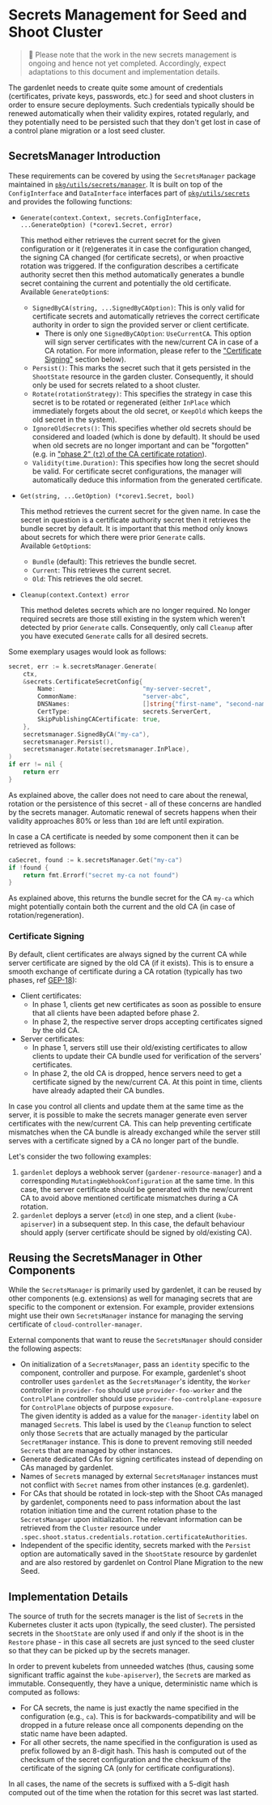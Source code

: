 # Secrets Management for Seed and Shoot Cluster

> 🚧️ Please note that the work in the new secrets management is ongoing and hence not yet completed.
Accordingly, expect adaptations to this document and implementation details.

The gardenlet needs to create quite some amount of credentials (certificates, private keys, passwords, etc.) for seed and shoot clusters in order to ensure secure deployments.
Such credentials typically should be renewed automatically when their validity expires, rotated regularly, and they potentially need to be persisted such that they don't get lost in case of a control plane migration or a lost seed cluster.

## SecretsManager Introduction

These requirements can be covered by using the `SecretsManager` package maintained in [`pkg/utils/secrets/manager`](pkg/utils/secrets/manager).
It is built on top of the `ConfigInterface` and `DataInterface` interfaces part of [`pkg/utils/secrets`](pkg/utils/secrets) and provides the following functions:

- `Generate(context.Context, secrets.ConfigInterface, ...GenerateOption) (*corev1.Secret, error)`

  This method either retrieves the current secret for the given configuration or it (re)generates it in case the configuration changed, the signing CA changed (for certificate secrets), or when proactive rotation was triggered.
  If the configuration describes a certificate authority secret then this method automatically generates a bundle secret containing the current and potentially the old certificate.\
  Available `GenerateOption`s:
  - `SignedByCA(string, ...SignedByCAOption)`: This is only valid for certificate secrets and automatically retrieves the correct certificate authority in order to sign the provided server or client certificate.
    - There is only one `SignedByCAOption`: `UseCurrentCA`. This option will sign server certificates with the new/current CA in case of a CA rotation. For more information, please refer to the ["Certificate Signing"](#certificate-signing) section below). 
  - `Persist()`: This marks the secret such that it gets persisted in the `ShootState` resource in the garden cluster. Consequently, it should only be used for secrets related to a shoot cluster.
  - `Rotate(rotationStrategy)`: This specifies the strategy in case this secret is to be rotated or regenerated (either `InPlace` which immediately forgets about the old secret, or `KeepOld` which keeps the old secret in the system).
  - `IgnoreOldSecrets()`: This specifies whether old secrets should be considered and loaded (which is done by default). It should be used when old secrets are no longer important and can be "forgotten" (e.g. in ["phase 2" (`t2`) of the CA certificate rotation](../proposals/18-shoot-CA-rotation.md#rotation-sequence-for-cluster-and-client-ca)).
  - `Validity(time.Duration)`: This specifies how long the secret should be valid. For certificate secret configurations, the manager will automatically deduce this information from the generated certificate.

- `Get(string, ...GetOption) (*corev1.Secret, bool)`

  This method retrieves the current secret for the given name.
  In case the secret in question is a certificate authority secret then it retrieves the bundle secret by default.
  It is important that this method only knows about secrets for which there were prior `Generate` calls.\
  Available `GetOption`s:
  - `Bundle` (default): This retrieves the bundle secret.
  - `Current`: This retrieves the current secret.
  - `Old`: This retrieves the old secret.

- `Cleanup(context.Context) error`

  This method deletes secrets which are no longer required.
  No longer required secrets are those still existing in the system which weren't detected by prior `Generate` calls.
  Consequently, only call `Cleanup` after you have executed `Generate` calls for all desired secrets.

Some exemplary usages would look as follows:

```go
secret, err := k.secretsManager.Generate(
    ctx,
    &secrets.CertificateSecretConfig{
        Name:                        "my-server-secret",
        CommonName:                  "server-abc",
        DNSNames:                    []string{"first-name", "second-name"},
        CertType:                    secrets.ServerCert,
        SkipPublishingCACertificate: true,
    },
    secretsmanager.SignedByCA("my-ca"),
    secretsmanager.Persist(),
    secretsmanager.Rotate(secretsmanager.InPlace),
)
if err != nil {
    return err
}
```

As explained above, the caller does not need to care about the renewal, rotation or the persistence of this secret - all of these concerns are handled by the secrets manager.
Automatic renewal of secrets happens when their validity  approaches 80% or less than `10d` are left until expiration.

In case a CA certificate is needed by some component then it can be retrieved as follows:

```go
caSecret, found := k.secretsManager.Get("my-ca")
if !found {
    return fmt.Errorf("secret my-ca not found")
}
```

As explained above, this returns the bundle secret for the CA `my-ca` which might potentially contain both the current and the old CA (in case of rotation/regeneration).

### Certificate Signing

By default, client certificates are always signed by the current CA while server certificate are signed by the old CA (if it exists).
This is to ensure a smooth exchange of certificate during a CA rotation (typically has two phases, ref [GEP-18](../proposals/18-shoot-CA-rotation.md#rotation-sequence-for-cluster-and-client-ca)):

- Client certificates:
  - In phase 1, clients get new certificates as soon as possible to ensure that all clients have been adapted before phase 2.
  - In phase 2, the respective server drops accepting certificates signed by the old CA.
- Server certificates:
  - In phase 1, servers still use their old/existing certificates to allow clients to update their CA bundle used for verification of the servers' certificates.
  - In phase 2, the old CA is dropped, hence servers need to get a certificate signed by the new/current CA. At this point in time, clients have already adapted their CA bundles.    

In case you control all clients and update them at the same time as the server, it is possible to make the secrets manager generate even server certificates with the new/current CA.
This can help preventing certificate mismatches when the CA bundle is already exchanged while the server still serves with a certificate signed by a CA no longer part of the bundle.

Let's consider the two following examples:

1. `gardenlet` deploys a webhook server (`gardener-resource-manager`) and a corresponding `MutatingWebhookConfiguration` at the same time. In this case, the server certificate should be generated with the new/current CA to avoid above mentioned certificate mismatches during a CA rotation.
2. `gardenlet` deploys a server (`etcd`) in one step, and a client (`kube-apiserver`) in a subsequent step. In this case, the default behaviour should apply (server certificate should be signed by old/existing CA).

## Reusing the SecretsManager in Other Components

While the `SecretsManager` is primarily used by gardenlet, it can be reused by other components (e.g. extensions) as well for managing secrets that are specific to the component or extension. For example, provider extensions might use their own `SecretsManager` instance for managing the serving certificate of `cloud-controller-manager`.

External components that want to reuse the `SecretsManager` should consider the following aspects:

- On initialization of a `SecretsManager`, pass an `identity` specific to the component, controller and purpose. For example, gardenlet's shoot controller uses `gardenlet` as the `SecretsManager`'s identity, the `Worker` controller in `provider-foo` should use `provider-foo-worker` and the `ControlPlane` controller should use `provider-foo-controlplane-exposure` for `ControlPlane` objects of purpose `exposure`.  
  The given identity is added as a value for the `manager-identity` label on managed `Secret`s. 
  This label is used by the `Cleanup` function to select only those `Secret`s that are actually managed by the particular `SecretManager` instance. This is done to prevent removing still needed `Secret`s that are managed by other instances.
- Generate dedicated CAs for signing certificates instead of depending on CAs managed by gardenlet.
- Names of `Secret`s managed by external `SecretsManager` instances must not conflict with `Secret` names from other instances (e.g. gardenlet).
- For CAs that should be rotated in lock-step with the Shoot CAs managed by gardenlet, components need to pass information about the last rotation initiation time and the current rotation phase to the `SecretsManager` upon initialization.
  The relevant information can be retrieved from the `Cluster` resource under `.spec.shoot.status.credentials.rotation.certificateAuthorities`.
- Independent of the specific identity, secrets marked with the `Persist` option are automatically saved in the `ShootState` resource by gardenlet and are also restored by gardenlet on Control Plane Migration to the new Seed.

## Implementation Details

The source of truth for the secrets manager is the list of `Secret`s in the Kubernetes cluster it acts upon (typically, the seed cluster).
The persisted secrets in the `ShootState` are only used if and only if the shoot is in the `Restore` phase - in this case all secrets are just synced to the seed cluster so that they can be picked up by the secrets manager.

In order to prevent kubelets from unneeded watches (thus, causing some significant traffic against the `kube-apiserver`), the `Secret`s are marked as immutable.
Consequently, they have a unique, deterministic name which is computed as follows:

- For CA secrets, the name is just exactly the name specified in the configuration (e.g., `ca`). This is for backwards-compatibility and will be dropped in a future release once all components depending on the static name have been adapted.
- For all other secrets, the name specified in the configuration is used as prefix followed by an 8-digit hash. This hash is computed out of the checksum of the secret configuration and the checksum of the certificate of the signing CA (only for certificate configurations).

In all cases, the name of the secrets is suffixed with a 5-digit hash computed out of the time when the rotation for this secret was last started.
